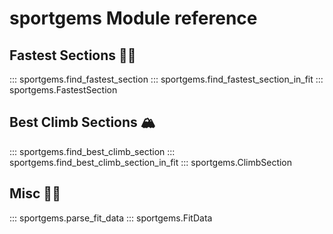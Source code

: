 # sportgems Module reference

## Fastest Sections 🏃‍♀️
::: sportgems.find_fastest_section
::: sportgems.find_fastest_section_in_fit
::: sportgems.FastestSection

## Best Climb Sections 🏔
::: sportgems.find_best_climb_section
::: sportgems.find_best_climb_section_in_fit
::: sportgems.ClimbSection

## Misc 🤸‍♂️
::: sportgems.parse_fit_data
::: sportgems.FitData
